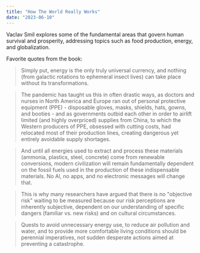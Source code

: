 ```yaml
---
title: "How The World Really Works"
date: "2023-06-10"
---
```


Vaclav Smil explores some of the fundamental areas that govern human survival and prosperity, addressing topics such as food production, energy, and globalization.

Favorite quotes from the book:

> Simply put, energy is the only truly universal currency, and nothing (from galactic rotations to ephemeral insect lives) can take place without its transformations.

> The pandemic has taught us this in often drastic ways, as doctors and nurses in North America and Europe ran out of personal protective equipment (PPE) - disposable gloves, masks, shields, hats, gowns, and booties - and as governments outbid each other in order to airlift limited (and highly overpriced) supplies from China, to which the Western producers of PPE, obsessed with cutting costs, had relocated most of their production lines, creating dangerous yet entirely avoidable supply shortages.

> And until all energies used to extract and process these materials (ammonia, plastics, steel, concrete) come from renewable conversions, modern civilization will remain fundamentally dependent on the fossil fuels used in the production of these indispensable materials. No Al, no apps, and no electronic messages will change that.

> This is why many researchers have argued that there is no "objective risk" waiting to be measured because our risk perceptions are inherently subjective, dependent on our understanding of specific dangers (familiar vs. new risks) and on cultural circumstances.

> Quests to avoid unnecessary energy use, to reduce air pollution and water, and to provide more comfortable living conditions should be perennial imperatives, not sudden desperate actions aimed at preventing a catastrophe.
